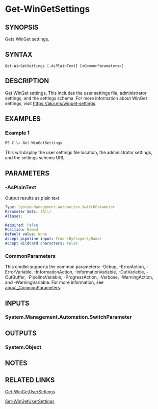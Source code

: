 ﻿---
external help file: Microsoft.WinGet.Client.Cmdlets.dll-Help.xml
Module Name: Microsoft.WinGet.Client
online version:
schema: 2.0.0
---

# Get-WinGetSettings

## SYNOPSIS
Gets WinGet settings.

## SYNTAX

```
Get-WinGetSettings [-AsPlainText] [<CommonParameters>]
```

## DESCRIPTION
Get WinGet settings. This includes the user settings file, administrator settings, and the settings schema. For more information about WinGet settings, visit https://aka.ms/winget-settings.

## EXAMPLES

### Example 1
```powershell
PS C:\> Get-WinGetSettings
```

This will display the user settings file location, the administrator settings, and the settings schema URL.

## PARAMETERS

### -AsPlainText
Output results as plain text

```yaml
Type: System.Management.Automation.SwitchParameter
Parameter Sets: (All)
Aliases:

Required: False
Position: Named
Default value: None
Accept pipeline input: True (ByPropertyName)
Accept wildcard characters: False
```

### CommonParameters
This cmdlet supports the common parameters: -Debug, -ErrorAction, -ErrorVariable, -InformationAction, -InformationVariable, -OutVariable, -OutBuffer, -PipelineVariable, -ProgressAction, -Verbose, -WarningAction, and -WarningVariable. For more information, see [about_CommonParameters](http://go.microsoft.com/fwlink/?LinkID=113216).

## INPUTS

### System.Management.Automation.SwitchParameter

## OUTPUTS

### System.Object
## NOTES

## RELATED LINKS

[Get-WinGetUserSettings](Get-WinGetUserSettings.md)

[Set-WinGetUserSettings](Set-WinGetUserSettings.md)
